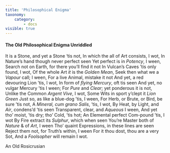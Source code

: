 ```yaml
---
title: 'Philosophical Enigma'
taxonomy:
    category:
        - docs
visible: true
---
```


#### The Old Philosophical Enigma Unriddled

It is a Stone, and yet a Stone ‘tis not,
In which the all of Art consists, I wot,
In Nature’s hand though never perfect seen
Yet perfect is in *Potency*, I ween,
Search not on Earth, for there you’ll find it not
In Vulcan’s Caves ’tis only found, I wot,
Of the whole Art *it* is the *Golden Mean*,
Seek then what we a *Vapour* call; I ween,
For a live Animal, mistake it not
And yet, a red devouring Lion ’tis, I wot,
In form of *flying Mercury*, oft tis seen
And yet, no vulgar Mercury ’tis I ween;
For *Pure* and *Clear*; yet ponderous it is not,
Unlike the Common *Argent Vive*, I wot,
Some Wits in sport y’clept it *Lion Green*
Just so, as like a blue-dog ’tis, I ween,
For Herb, or Brute, or Bird, be sure ’tis not,
A *Mineral, cum grano Salis*, ’tis, I wot,
By Heat, by Light, and *Air*, condens’d ’tis seen
Transparent, clear, and *Aqueous* I ween,
And yet tho’ moist, ’tis dry; tho’ Cold, ’tis hot;
An Elemental perfect Com-pound ’tis, I wot
By Fire extract its *Sulphur*, which when seen
You’re Master both of *Nature* & of *Art*, I ween
Tho’ quaint Expressions, in these lines are seen
Reject them not, for Truth’s within, I ween
For it thou dost, thou are a very Sot,
And a *Foolsopher* will remain I wot.

An Old Rosicrusian